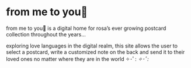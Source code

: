 # from me to you💌
 
from me to you💌 is a digital home for rosa’s ever growing postcard collection throughout the years...


exploring love languages in the digital realm, this site allows the user to select a postcard, write a customized note on the back and send it to their loved ones no matter where they are in the world ✧･ﾟ: *✧･ﾟ:*
